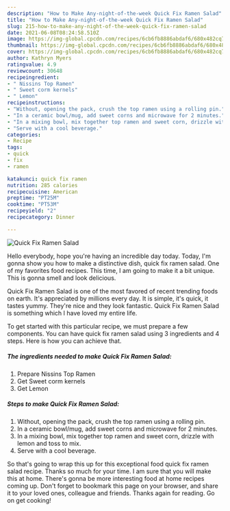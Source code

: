 ```yaml
---
description: "How to Make Any-night-of-the-week Quick Fix Ramen Salad"
title: "How to Make Any-night-of-the-week Quick Fix Ramen Salad"
slug: 215-how-to-make-any-night-of-the-week-quick-fix-ramen-salad
date: 2021-06-08T08:24:58.510Z
image: https://img-global.cpcdn.com/recipes/6cb6fb8886abdaf6/680x482cq70/quick-fix-ramen-salad-recipe-main-photo.jpg
thumbnail: https://img-global.cpcdn.com/recipes/6cb6fb8886abdaf6/680x482cq70/quick-fix-ramen-salad-recipe-main-photo.jpg
cover: https://img-global.cpcdn.com/recipes/6cb6fb8886abdaf6/680x482cq70/quick-fix-ramen-salad-recipe-main-photo.jpg
author: Kathryn Myers
ratingvalue: 4.9
reviewcount: 30648
recipeingredient:
- " Nissins Top Ramen"
- " Sweet corm kernels"
- " Lemon"
recipeinstructions:
- "Without, opening the pack, crush the top ramen using a rolling pin."
- "In a ceramic bowl/mug, add sweet corns and microwave for 2 minutes."
- "In a mixing bowl, mix together top ramen and sweet corn, drizzle with lemon and toss to mix."
- "Serve with a cool beverage."
categories:
- Recipe
tags:
- quick
- fix
- ramen

katakunci: quick fix ramen 
nutrition: 285 calories
recipecuisine: American
preptime: "PT25M"
cooktime: "PT53M"
recipeyield: "2"
recipecategory: Dinner

---
```



![Quick Fix Ramen Salad](https://img-global.cpcdn.com/recipes/6cb6fb8886abdaf6/680x482cq70/quick-fix-ramen-salad-recipe-main-photo.jpg)

Hello everybody, hope you're having an incredible day today. Today, I'm gonna show you how to make a distinctive dish, quick fix ramen salad. One of my favorites food recipes. This time, I am going to make it a bit unique. This is gonna smell and look delicious.



Quick Fix Ramen Salad is one of the most favored of recent trending foods on earth. It's appreciated by millions every day. It is simple, it's quick, it tastes yummy. They're nice and they look fantastic. Quick Fix Ramen Salad is something which I have loved my entire life.


To get started with this particular recipe, we must prepare a few components. You can have quick fix ramen salad using 3 ingredients and 4 steps. Here is how you can achieve that.

<!--inarticleads1-->

##### The ingredients needed to make Quick Fix Ramen Salad:

1. Prepare  Nissins Top Ramen
1. Get  Sweet corm kernels
1. Get  Lemon




<!--inarticleads2-->

##### Steps to make Quick Fix Ramen Salad:

1. Without, opening the pack, crush the top ramen using a rolling pin.
1. In a ceramic bowl/mug, add sweet corns and microwave for 2 minutes.
1. In a mixing bowl, mix together top ramen and sweet corn, drizzle with lemon and toss to mix.
1. Serve with a cool beverage.




So that's going to wrap this up for this exceptional food quick fix ramen salad recipe. Thanks so much for your time. I am sure that you will make this at home. There's gonna be more interesting food at home recipes coming up. Don't forget to bookmark this page on your browser, and share it to your loved ones, colleague and friends. Thanks again for reading. Go on get cooking!
